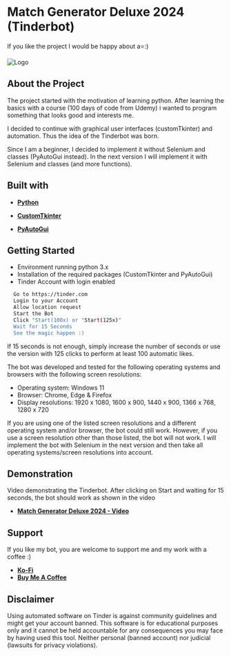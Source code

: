 
# Match Generator Deluxe 2024 (Tinderbot)
If you like the project I would be happy about a⭐:) 


![Logo](https://www.webhawk-design.com/wp-content/uploads/Screenshot.jpg)

## About the Project

The project started with the motivation of learning python. After learning the basics with a course (100 days of code from Udemy) i wanted to program something that looks good and interests me. 

I decided to continue with graphical user interfaces (customTkinter) and automation. Thus the idea of the Tinderbot was born. 

Since I am a beginner, I decided to implement it without Selenium and classes (PyAutoGui instead). In the next version I will implement it with Selenium and classes (and more functions).
## Built with

- [**Python**](https://www.python.org)

- [**CustomTkinter**](https://github.com/TomSchimansky/CustomTkinter)

- [**PyAutoGui**](https://pypi.org/project/PyAutoGUI)



## Getting Started

- Environment running python 3.x
- Installation of the required packages (CustomTkinter and PyAutoGui)
- Tinder Account with login enabled

```bash
  Go to https://tinder.com
  Login to your Account
  Allow location request
  Start the Bot
  Click "Start(100x) or "Start(125x)"
  Wait for 15 Seconds
  See the magic happen :)
```

If 15 seconds is not enough, simply increase the number of seconds or use the version with 125 clicks to perform at least 100 automatic likes.
    
The bot was developed and tested for the following operating systems and browsers with the following screen resolutions:

- Operating system: Windows 11
- Browser: Chrome, Edge & Firefox
- Display resolutions: 1920 x 1080, 1600 x 900, 1440 x 900, 1366 x 768, 1280 x 720

If you are using one of the listed screen resolutions and a different operating system and/or browser, the bot could still work. However, if you use a screen resolution other than those listed, the bot will not work. I will implement the bot with Selenium in the next version and then take all operating systems/screen resolutions into account.
## Demonstration

Video demonstrating the Tinderbot. After clicking on Start and waiting for 15 seconds, the bot should work as shown in the video

- [**Match Generator Deluxe 2024 - Video**](https://www.canva.com/design/DAF-NBDvwKo/UA8Hj7mIsZ1TCE81sOrwjg/view)

## Support

If you like my bot, you are welcome to support me and my work with a coffee :)

- [**Ko-Fi**](https://ko-fi.com/lovecoffeeandcoding)
- [**Buy Me A Coffee**](https://www.buymeacoffee.com/lovecoffeeandcoding)
## Disclaimer

Using automated software on Tinder is against community guidelines and might get your account banned.
This software is for educational purposes only and it cannot be held accountable for any consequences you may face by having used this tool. Neither personal (banned account) nor judicial (lawsuits for privacy violations).
